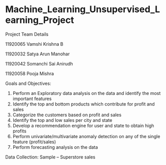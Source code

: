 # Machine_Learning_Unsupervised_Learning_Project
Project Team Details
<p>11920065 Vamshi Krishna B
<p>11920032 Satya Arun Manohar
<p>11920042 Somanchi Sai Anirudh
<p>11920058 Pooja Mishra

Goals and Objectives:
1) Perform an Exploratory data analysis on the data and identify the most important features
2) Identify the top and bottom products which contribute for profit and sales
3) Categorize the customers based on profit and sales
4) Identify the top and low sales per city and state
5) Develop a recommendation engine for user and state to obtain high profits
6) Perform univariate/multivariate anomaly detection on any of the single feature (profit/sales)
7) Perform forecasting analysis on the data

Data Collection:
Sample – Superstore sales
